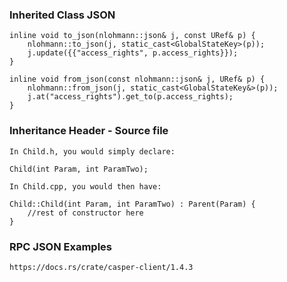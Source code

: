 ### Inherited Class JSON

    inline void to_json(nlohmann::json& j, const URef& p) {
        nlohmann::to_json(j, static_cast<GlobalStateKey>(p));
        j.update({{"access_rights", p.access_rights}});
    }

    inline void from_json(const nlohmann::json& j, URef& p) {
        nlohmann::from_json(j, static_cast<GlobalStateKey&>(p));
        j.at("access_rights").get_to(p.access_rights);
    }

### Inheritance Header - Source file

    In Child.h, you would simply declare:

    Child(int Param, int ParamTwo);

    In Child.cpp, you would then have:

    Child::Child(int Param, int ParamTwo) : Parent(Param) {
        //rest of constructor here
    }

### RPC JSON Examples
    https://docs.rs/crate/casper-client/1.4.3